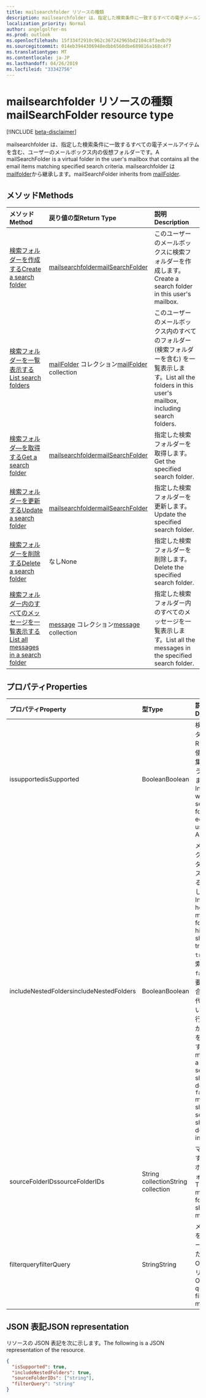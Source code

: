 ```yaml
---
title: mailsearchfolder リソースの種類
description: mailsearchfolder は、指定した検索条件に一致するすべての電子メールアイテムを含む、ユーザーのメールボックス内の仮想フォルダーです。 mailsearchfolder は mailfolder から継承します。
localization_priority: Normal
author: angelgolfer-ms
ms.prod: outlook
ms.openlocfilehash: 15f334f2910c962c367242965bd2104c8f3edb79
ms.sourcegitcommit: 014eb3944306948edbb6560dbe689816a168c4f7
ms.translationtype: MT
ms.contentlocale: ja-JP
ms.lasthandoff: 04/26/2019
ms.locfileid: "33342756"
---
```

# <a name="mailsearchfolder-resource-type"></a><span data-ttu-id="0a9b6-104">mailsearchfolder リソースの種類</span><span class="sxs-lookup"><span data-stu-id="0a9b6-104">mailSearchFolder resource type</span></span>

[!INCLUDE [beta-disclaimer](../../includes/beta-disclaimer.md)]

<span data-ttu-id="0a9b6-105">mailsearchfolder は、指定した検索条件に一致するすべての電子メールアイテムを含む、ユーザーのメールボックス内の仮想フォルダーです。</span><span class="sxs-lookup"><span data-stu-id="0a9b6-105">A mailSearchFolder is a virtual folder in the user's mailbox that contains all the email items matching specified search criteria.</span></span> <span data-ttu-id="0a9b6-106">mailsearchfolder は[mailfolder](mailfolder.md)から継承します。</span><span class="sxs-lookup"><span data-stu-id="0a9b6-106">mailSearchFolder inherits from [mailFolder](mailfolder.md).</span></span>

## <a name="methods"></a><span data-ttu-id="0a9b6-107">メソッド</span><span class="sxs-lookup"><span data-stu-id="0a9b6-107">Methods</span></span>

| <span data-ttu-id="0a9b6-108">メソッド</span><span class="sxs-lookup"><span data-stu-id="0a9b6-108">Method</span></span> | <span data-ttu-id="0a9b6-109">戻り値の型</span><span class="sxs-lookup"><span data-stu-id="0a9b6-109">Return Type</span></span>  | <span data-ttu-id="0a9b6-110">説明</span><span class="sxs-lookup"><span data-stu-id="0a9b6-110">Description</span></span> |
|:---------------|:--------|:----------|
| [<span data-ttu-id="0a9b6-111">検索フォルダーを作成する</span><span class="sxs-lookup"><span data-stu-id="0a9b6-111">Create a search folder</span></span>](../api/mailsearchfolder-post.md) | [<span data-ttu-id="0a9b6-112">mailsearchfolder</span><span class="sxs-lookup"><span data-stu-id="0a9b6-112">mailSearchFolder</span></span>](mailsearchfolder.md) | <span data-ttu-id="0a9b6-113">このユーザーのメールボックスに検索フォルダーを作成します。</span><span class="sxs-lookup"><span data-stu-id="0a9b6-113">Create a search folder in this user's mailbox.</span></span> |
| [<span data-ttu-id="0a9b6-114">検索フォルダーを一覧表示する</span><span class="sxs-lookup"><span data-stu-id="0a9b6-114">List search folders</span></span>](../api/mailfolder-list-childfolders.md) | <span data-ttu-id="0a9b6-115">[mailFolder](mailfolder.md) コレクション</span><span class="sxs-lookup"><span data-stu-id="0a9b6-115">[mailFolder](mailfolder.md) collection</span></span> | <span data-ttu-id="0a9b6-116">このユーザーのメールボックス内のすべてのフォルダー (検索フォルダーを含む) を一覧表示します。</span><span class="sxs-lookup"><span data-stu-id="0a9b6-116">List all the folders in this user's mailbox, including search folders.</span></span> |
| [<span data-ttu-id="0a9b6-117">検索フォルダ―を取得する</span><span class="sxs-lookup"><span data-stu-id="0a9b6-117">Get a search folder</span></span>](../api/mailfolder-get.md) | [<span data-ttu-id="0a9b6-118">mailsearchfolder</span><span class="sxs-lookup"><span data-stu-id="0a9b6-118">mailSearchFolder</span></span>](mailsearchfolder.md) | <span data-ttu-id="0a9b6-119">指定した検索フォルダーを取得します。</span><span class="sxs-lookup"><span data-stu-id="0a9b6-119">Get the specified search folder.</span></span> |
| [<span data-ttu-id="0a9b6-120">検索フォルダーを更新する</span><span class="sxs-lookup"><span data-stu-id="0a9b6-120">Update a search folder</span></span>](../api/mailsearchfolder-update.md) | [<span data-ttu-id="0a9b6-121">mailsearchfolder</span><span class="sxs-lookup"><span data-stu-id="0a9b6-121">mailSearchFolder</span></span>](mailsearchfolder.md) | <span data-ttu-id="0a9b6-122">指定した検索フォルダーを更新します。</span><span class="sxs-lookup"><span data-stu-id="0a9b6-122">Update the specified search folder.</span></span> |
| [<span data-ttu-id="0a9b6-123">検索フォルダーを削除する</span><span class="sxs-lookup"><span data-stu-id="0a9b6-123">Delete a search folder</span></span>](../api/mailfolder-delete.md) | <span data-ttu-id="0a9b6-124">なし</span><span class="sxs-lookup"><span data-stu-id="0a9b6-124">None</span></span> | <span data-ttu-id="0a9b6-125">指定した検索フォルダーを削除します。</span><span class="sxs-lookup"><span data-stu-id="0a9b6-125">Delete the specified search folder.</span></span> |
| [<span data-ttu-id="0a9b6-126">検索フォルダー内のすべてのメッセージを一覧表示する</span><span class="sxs-lookup"><span data-stu-id="0a9b6-126">List all messages in a search folder</span></span>](../api/mailfolder-list-messages.md) | <span data-ttu-id="0a9b6-127">[message](message.md) コレクション</span><span class="sxs-lookup"><span data-stu-id="0a9b6-127">[message](message.md) collection</span></span> | <span data-ttu-id="0a9b6-128">指定した検索フォルダー内のすべてのメッセージを一覧表示します。</span><span class="sxs-lookup"><span data-stu-id="0a9b6-128">List all the messages in the specified search folder.</span></span> |

## <a name="properties"></a><span data-ttu-id="0a9b6-129">プロパティ</span><span class="sxs-lookup"><span data-stu-id="0a9b6-129">Properties</span></span>

| <span data-ttu-id="0a9b6-130">プロパティ</span><span class="sxs-lookup"><span data-stu-id="0a9b6-130">Property</span></span> | <span data-ttu-id="0a9b6-131">型</span><span class="sxs-lookup"><span data-stu-id="0a9b6-131">Type</span></span> | <span data-ttu-id="0a9b6-132">説明</span><span class="sxs-lookup"><span data-stu-id="0a9b6-132">Description</span></span> |
|:---------------|:--------|:----------|
| <span data-ttu-id="0a9b6-133">issupported</span><span class="sxs-lookup"><span data-stu-id="0a9b6-133">isSupported</span></span> | <span data-ttu-id="0a9b6-134">Boolean</span><span class="sxs-lookup"><span data-stu-id="0a9b6-134">Boolean</span></span> | <span data-ttu-id="0a9b6-135">検索フォルダーが REST api を使用して編集可能かどうかを示します。</span><span class="sxs-lookup"><span data-stu-id="0a9b6-135">Indicates whether a search folder is editable using REST APIs.</span></span> |
| <span data-ttu-id="0a9b6-136">includeNestedFolders</span><span class="sxs-lookup"><span data-stu-id="0a9b6-136">includeNestedFolders</span></span> | <span data-ttu-id="0a9b6-137">Boolean</span><span class="sxs-lookup"><span data-stu-id="0a9b6-137">Boolean</span></span> | <span data-ttu-id="0a9b6-138">メールボックスフォルダー階層をスキャンする方法を示します。</span><span class="sxs-lookup"><span data-stu-id="0a9b6-138">Indicates how the mailbox folder hierarchy should be traversed.</span></span> <span data-ttu-id="0a9b6-139">`true`詳細検索を実行`false`する必要がある場合は、その代わりに浅い検索を実行する必要があることを意味します。</span><span class="sxs-lookup"><span data-stu-id="0a9b6-139">`true` means that a deep search should be done while `false` means a shallow search should be done instead.</span></span> |
| <span data-ttu-id="0a9b6-140">sourceFolderIDs</span><span class="sxs-lookup"><span data-stu-id="0a9b6-140">sourceFolderIDs</span></span> | <span data-ttu-id="0a9b6-141">String collection</span><span class="sxs-lookup"><span data-stu-id="0a9b6-141">String collection</span></span> | <span data-ttu-id="0a9b6-142">マイニングするメールボックスフォルダー。</span><span class="sxs-lookup"><span data-stu-id="0a9b6-142">The mailbox folders that should be mined.</span></span> |
| <span data-ttu-id="0a9b6-143">filterquery</span><span class="sxs-lookup"><span data-stu-id="0a9b6-143">filterQuery</span></span> | <span data-ttu-id="0a9b6-144">String</span><span class="sxs-lookup"><span data-stu-id="0a9b6-144">String</span></span> | <span data-ttu-id="0a9b6-145">メッセージをフィルター処理するための OData クエリ。</span><span class="sxs-lookup"><span data-stu-id="0a9b6-145">The OData query to filter the messages.</span></span> |

## <a name="json-representation"></a><span data-ttu-id="0a9b6-146">JSON 表記</span><span class="sxs-lookup"><span data-stu-id="0a9b6-146">JSON representation</span></span>

<span data-ttu-id="0a9b6-147">リソースの JSON 表記を次に示します。</span><span class="sxs-lookup"><span data-stu-id="0a9b6-147">The following is a JSON representation of the resource.</span></span>

<!-- {
  "blockType": "resource",
  "@odata.type": "microsoft.graph.mailSearchFolder"
}-->

```json
{
  "isSupported": true,
  "includeNestedFolders": true,
  "sourceFolderIDs": ["string"],
  "filterQuery": "string"
}

```

<!-- uuid: 8fcb5dbc-d5aa-4681-8e31-b001d5168d79
2018-01-23 14:57:30 UTC -->
<!--
{
  "type": "#page.annotation",
  "description": "mailSearchFolder resource",
  "keywords": "",
  "section": "documentation",
  "tocPath": "",
  "suppressions": []
}
-->
